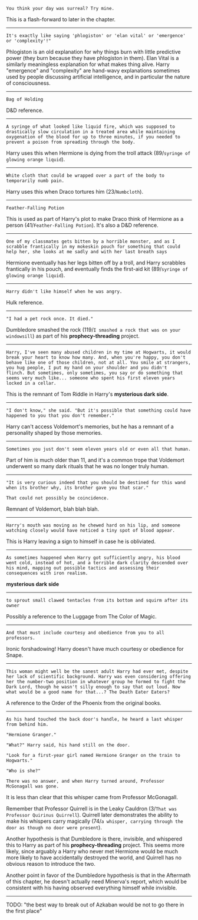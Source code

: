 ```
You think your day was surreal? Try mine.
```

This is a flash-forward to later in the chapter.

---

```
It's exactly like saying 'phlogiston' or 'elan vital' or 'emergence'
or 'complexity'!"
```

Phlogiston is an old explanation for why things burn with little
predictive power (they burn because they have phlogiston in them).
Elan Vital is a similarly meaningless explanation for what makes thing
alive.  Harry "emergence" and "complexity" are hand-wavy explanations
sometimes used by people discussing artificial intelligence, and in
particular the nature of consciousness.

---

```
Bag of Holding
```

D&D reference.

---

```
A syringe of what looked like liquid fire, which was supposed to
drastically slow circulation in a treated area while maintaining
oxygenation of the blood for up to three minutes, if you needed to
prevent a poison from spreading through the body.
```

Harry uses this when Hermione is dying from the troll attack
(89/`syringe of glowing orange liquid`).

---

```
White cloth that could be wrapped over a part of the body to
temporarily numb pain.
```

Harry uses this when Draco tortures him (23/`Numbcloth`).

---

```
Feather-Falling Potion
```

This is used as part of Harry's plot to make Draco think of Hermione
as a person (41/`Feather-Falling Potion`).  It's also a D&D reference.

---

```
One of my classmates gets bitten by a horrible monster, and as I
scrabble frantically in my mokeskin pouch for something that could
help her, she looks at me sadly and with her last breath says
```

Hermione eventually has her legs bitten off by a troll, and Harry
scrabbles frantically in his pouch, and eventually finds the first-aid
kit (89/`syringe of glowing orange liquid`).

---

```
Harry didn't like himself when he was angry.
```

Hulk reference.

---

```
"I had a pet rock once. It died."
```

Dumbledore smashed the rock (119/`I smashed a rock that was on your
windowsill`) as part of his **prophecy-threading** project.

---

```
Harry, I've seen many abused children in my time at Hogwarts, it would
break your heart to know how many. And, when you're happy, you don't
behave like one of those children, not at all. You smile at strangers,
you hug people, I put my hand on your shoulder and you didn't
flinch. But sometimes, only sometimes, you say or do something that
seems very much like... someone who spent his first eleven years
locked in a cellar.
```

This is the remnant of Tom Riddle in Harry's **mysterious dark
side**.

---

```
"I don't know," she said. "But it's possible that something could have
happened to you that you don't remember."
```

Harry can't access Voldemort's memories, but he has a remnant of a
personality shaped by those memories.

---

```
Sometimes you just don't seem eleven years old or even all that human.
```

Part of him is much older than 11, and it's a common trope that
Voldemort underwent so many dark rituals that he was no longer truly
human.

---

```
"It is very curious indeed that you should be destined for this wand
when its brother why, its brother gave you that scar."

That could not possibly be coincidence.
```

Remnant of Voldemort, blah blah blah.

---

```
Harry's mouth was moving as he chewed hard on his lip, and someone
watching closely would have noticed a tiny spot of blood appear.
```

This is Harry leaving a sign to himself in case he is obliviated.

---

```
As sometimes happened when Harry got sufficiently angry, his blood
went cold, instead of hot, and a terrible dark clarity descended over
his mind, mapping out possible tactics and assessing their
consequences with iron realism.
```

**mysterious dark side**

---

```
to sprout small clawed tentacles from its bottom and squirm after its
owner
```

Possibly a reference to the Luggage from The Color of Magic.

---

```
And that must include courtesy and obedience from you to all
professors.
```

Ironic forshadowing!  Harry doesn't have much courtesy or obedience
for Snape.

---

```
This woman might well be the sanest adult Harry had ever met, despite
her lack of scientific background. Harry was even considering offering
her the number-two position in whatever group he formed to fight the
Dark Lord, though he wasn't silly enough to say that out loud. Now
what would be a good name for that...? The Death Eater Eaters?
```

A reference to the Order of the Phoenix from the original books.

---

```
As his hand touched the back door's handle, he heard a last whisper from behind him.

"Hermione Granger."

"What?" Harry said, his hand still on the door.

"Look for a first-year girl named Hermione Granger on the train to Hogwarts."

"Who is she?"

There was no answer, and when Harry turned around, Professor
McGonagall was gone.
```

It is less than clear that this whisper came from Professor
McGonagall.

Remember that Professor Quirrell is in the Leaky Cauldron (3/`That was
Professor Quirinus Quirrell`).  Quirrell later demonstrates the
ability to make his whispers carry magically (74/`a whisper, carrying
through the door as though no door were present`).

Another hypothesis is that Dumbledore is there, invisible, and
whispered this to Harry as part of his **prophecy-threading**
project.  This seems more likely, since arguably a Harry who never met
Hermione would be much more likely to have accidentally destroyed the
world, and Quirrell has no obvious reason to introduce the two.

Another point in favor of the Dumbledore hypothesis is that in the
Aftermath of this chapter, he doesn't actually need Minerva's report,
which would be consistent with his having observed everything himself
while invisible.

---

TODO: "the best way to break out of Azkaban would be not to go there in the first place"
